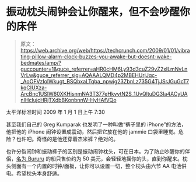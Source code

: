 # 振动枕头闹钟会让你醒来，但不会吵醒你的床伴

> 原文：<https://web.archive.org/web/https://techcrunch.com/2009/01/01/vibrating-pillow-alarm-clock-buzzes-you-awake-but-doesnt-wake-bedmates/amp/?guccounter=1&guce_referrer=aHR0cHM6Ly93d3cuZ29vZ2xlLmNvLnVrLw&guce_referrer_sig=AQAAALQMD4p2MBEHUrjJqc-_AoOFVzIolWkugt_BSQbxaLTqba_npwig23ZbnLz735G4TjJSrJGuGcT7kqCIUXza-ArcBnc1USIW60XKHisnmNA3T377eHkvytN2S_1UvQltuDG3Ia4ACyUAnIHcIujcHRjTXdbBKonbnnW-HyHAfVQo>

太平洋标准时间 2009 年 1 月 1 日上午 7:30

甚至我们自己的 Greg Kumparak 也发明了一种叫做“裤子里的 iPhone”的方法，他把他的 iPhone 闹钟设置成震动，然后把它放在他的 jammie 口袋里睡觉。危险？也许吧。奇怪的是他还穿着杰米裤？绝对的。

也许分裂闹钟和振动裤子的区别是振动闹钟枕头，可在日本。为了防止吵醒你的伴侣，[名为 Bururu](https://web.archive.org/web/20230120094709/http://translate.google.co.uk/translate?u=http://www.amazon.co.jp/VESSEL-%E6%8C%AF%E5%8B%95%E5%BC%8F%E7%9B%AE%E8%A6%9A%E3%81%BE%E3%81%97%E6%9E%95-%E7%9B%AE%E8%A6%9A%E3%81%BE%E3%81%97%E3%81%B6%E3%82%8B%E3%82%8B%E3%82%93-7916-%E3%83%96%E3%83%AB%E3%83%BC/dp/B00165Q2M8/ref%3Dsr_1_2%3Fie%3DUTF8%26s%3Dkitchen%26qid%3D1229445810%26sr%3D8-2&sl=ja&tl=en&hl=en&ie=UTF-8) 的船只售价约为 50 美元，会轻轻地摇你的头，直到你醒来。枕头侧面有一个内置的时钟/面板，让你可以设置一切，整个枕头由六节 AA 电池供电。希望枕头本身舒适。